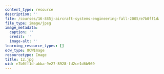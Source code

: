 ```yaml
---
content_type: resource
description: ''
file: /courses/16-885j-aircraft-systems-engineering-fall-2005/e7b0ff1dabba9e278928fd2ce1d6b969_12.jpg
file_type: image/jpeg
image_metadata:
  caption: ''
  credit: ''
  image-alt: ''
learning_resource_types: []
ocw_type: OCWImage
resourcetype: Image
title: 12.jpg
uid: e7b0ff1d-abba-9e27-8928-fd2ce1d6b969
---
```

